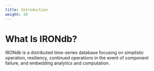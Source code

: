 ```yaml
---
title: Introduction
weight: 10
---
```


# What Is IRONdb?

IRONdb is a distributed time-series database focusing on simplistic operation, resiliency, continued operations in the event of component failure, and embedding analytics and computation.
